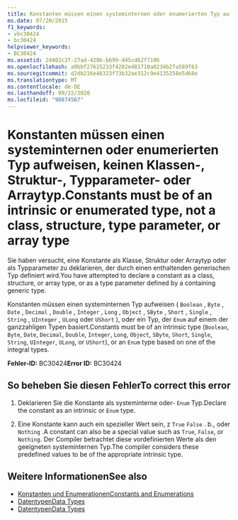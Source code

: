 ```yaml
---
title: Konstanten müssen einen systeminternen oder enumerierten Typ aufweisen, keinen Klassen-, Struktur-, Typparameter- oder Arraytyp.
ms.date: 07/20/2015
f1_keywords:
- vbc30424
- bc30424
helpviewer_keywords:
- BC30424
ms.assetid: 2d402c2f-27ad-428b-b699-d45cd62f7196
ms.openlocfilehash: a9bbf27615233f4282e481710a0234b2fa589f63
ms.sourcegitcommit: d2db216e46323f73b32ae312c9e4135258e5d68e
ms.translationtype: MT
ms.contentlocale: de-DE
ms.lasthandoff: 09/22/2020
ms.locfileid: "90874567"
---
```

# <a name="constants-must-be-of-an-intrinsic-or-enumerated-type-not-a-class-structure-type-parameter-or-array-type"></a><span data-ttu-id="05e73-102">Konstanten müssen einen systeminternen oder enumerierten Typ aufweisen, keinen Klassen-, Struktur-, Typparameter- oder Arraytyp.</span><span class="sxs-lookup"><span data-stu-id="05e73-102">Constants must be of an intrinsic or enumerated type, not a class, structure, type parameter, or array type</span></span>

<span data-ttu-id="05e73-103">Sie haben versucht, eine Konstante als Klasse, Struktur oder Arraytyp oder als Typparameter zu deklarieren, der durch einen enthaltenden generischen Typ definiert wird.</span><span class="sxs-lookup"><span data-stu-id="05e73-103">You have attempted to declare a constant as a class, structure, or array type, or as a type parameter defined by a containing generic type.</span></span>  
  
 <span data-ttu-id="05e73-104">Konstanten müssen einen systeminternen Typ aufweisen ( `Boolean` , `Byte` , `Date` , `Decimal` , `Double` , `Integer` , `Long` , `Object` , `SByte` , `Short` , `Single` , `String` , `UInteger` , `ULong` oder `UShort` ), oder ein Typ, der `Enum` auf einem der ganzzahligen Typen basiert.</span><span class="sxs-lookup"><span data-stu-id="05e73-104">Constants must be of an intrinsic type (`Boolean`, `Byte`, `Date`, `Decimal`, `Double`, `Integer`, `Long`, `Object`, `SByte`, `Short`, `Single`, `String`, `UInteger`, `ULong`, or `UShort`), or an `Enum` type based on one of the integral types.</span></span>  
  
 <span data-ttu-id="05e73-105">**Fehler-ID:** BC30424</span><span class="sxs-lookup"><span data-stu-id="05e73-105">**Error ID:** BC30424</span></span>  
  
## <a name="to-correct-this-error"></a><span data-ttu-id="05e73-106">So beheben Sie diesen Fehler</span><span class="sxs-lookup"><span data-stu-id="05e73-106">To correct this error</span></span>  
  
1. <span data-ttu-id="05e73-107">Deklarieren Sie die Konstante als systeminterne oder- `Enum` Typ.</span><span class="sxs-lookup"><span data-stu-id="05e73-107">Declare the constant as an intrinsic or `Enum` type.</span></span>  
  
2. <span data-ttu-id="05e73-108">Eine Konstante kann auch ein spezieller Wert sein, z `True` `False` . b., oder `Nothing` .</span><span class="sxs-lookup"><span data-stu-id="05e73-108">A constant can also be a special value such as `True`, `False`, or `Nothing`.</span></span> <span data-ttu-id="05e73-109">Der Compiler betrachtet diese vordefinierten Werte als den geeigneten systeminternen Typ.</span><span class="sxs-lookup"><span data-stu-id="05e73-109">The compiler considers these predefined values to be of the appropriate intrinsic type.</span></span>  
  
## <a name="see-also"></a><span data-ttu-id="05e73-110">Weitere Informationen</span><span class="sxs-lookup"><span data-stu-id="05e73-110">See also</span></span>

- [<span data-ttu-id="05e73-111">Konstanten und Enumerationen</span><span class="sxs-lookup"><span data-stu-id="05e73-111">Constants and Enumerations</span></span>](../constants-and-enumerations.md)
- [<span data-ttu-id="05e73-112">Datentypen</span><span class="sxs-lookup"><span data-stu-id="05e73-112">Data Types</span></span>](../../programming-guide/language-features/data-types/index.md)
- [<span data-ttu-id="05e73-113">Datentypen</span><span class="sxs-lookup"><span data-stu-id="05e73-113">Data Types</span></span>](../data-types/index.md)
